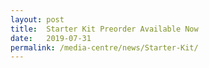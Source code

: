 ```yaml
---
layout: post
title:  Starter Kit Preorder Available Now
date:   2019-07-31
permalink: /media-centre/news/Starter-Kit/
---
```

